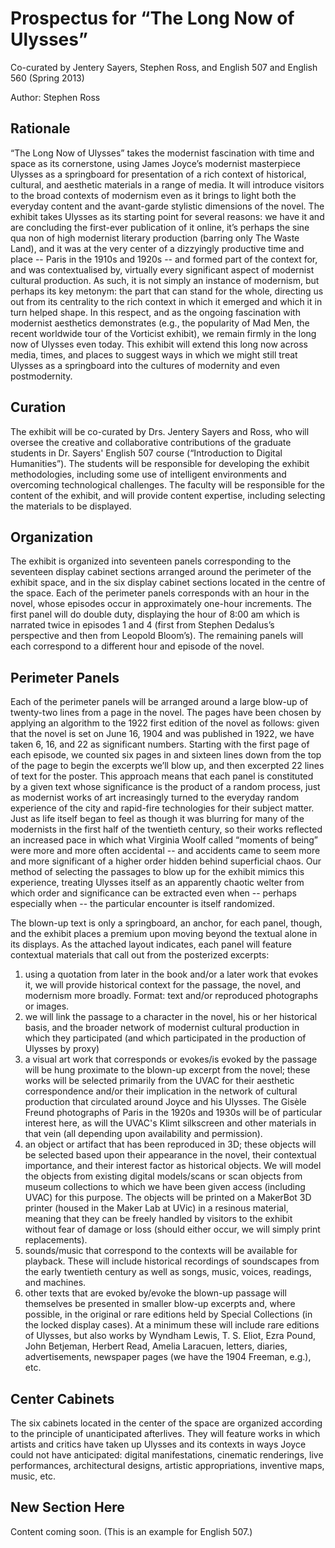 # Prospectus for “The Long Now of Ulysses”

Co-curated by Jentery Sayers, Stephen Ross, and English 507 and English 560 (Spring 2013)

Author: Stephen Ross 

## Rationale

“The Long Now of Ulysses” takes the modernist fascination with time and space as its cornerstone, using James Joyce’s modernist masterpiece Ulysses as a springboard for presentation of a rich context of historical, cultural, and aesthetic materials in a range of media. It will introduce visitors to the broad contexts of modernism even as it brings to light both the everyday content and the avant-garde stylistic dimensions of the novel. The exhibit takes Ulysses as its starting point for several reasons: we have it and are concluding the first-ever publication of it online, it’s perhaps the sine qua non of high modernist literary production (barring only The Waste Land), and it was at the very center of a dizzyingly productive time and place -- Paris in the 1910s and 1920s -- and formed part of the context for, and was contextualised by, virtually every significant aspect of modernist cultural production. As such, it is not simply an instance of modernism, but perhaps its key metonym: the part that can stand for the whole, directing us out from its centrality to the rich context in which it emerged and which it in turn helped shape. In this respect, and as the ongoing fascination with modernist aesthetics demonstrates (e.g., the popularity of Mad Men, the recent worldwide tour of the Vorticist exhibit), we remain firmly in the long now of Ulysses even today. This exhibit will extend this long now across media, times, and places to suggest ways in which we might still treat Ulysses as a springboard into the cultures of modernity and even postmodernity. 

## Curation

The exhibit will be co-curated by Drs. Jentery Sayers and Ross, who will oversee the creative and collaborative contributions of the graduate students in Dr. Sayers' English 507 course (“Introduction to Digital Humanities”). The students will be responsible for developing the exhibit methodologies, including some use of intelligent environments and overcoming technological challenges. The faculty will be responsible for the content of the exhibit, and will provide content expertise, including selecting the materials to be displayed. 

## Organization

The exhibit is organized into seventeen panels corresponding to the seventeen display cabinet sections arranged around the perimeter of the exhibit space, and in the six display cabinet sections located in the centre of the space. Each of the perimeter panels corresponds with an hour in the novel, whose episodes occur in approximately one-hour increments. The first panel will do double duty, displaying the hour of 8:00 am which is narrated twice in episodes 1 and 4 (first from Stephen Dedalus’s perspective and then from Leopold Bloom’s). The remaining panels will each correspond to a different hour and episode of the novel. 

## Perimeter Panels 

Each of the perimeter panels will be arranged around a large blow-up of twenty-two lines from a page in the novel. The pages have been chosen by applying an algorithm to the 1922 first edition of the novel as follows: given that the novel is set on June 16, 1904 and was published in 1922, we have taken 6, 16, and 22 as significant numbers. Starting with the first page of each episode, we counted six pages in and sixteen lines down from the top of the page to begin the excerpts we’ll blow up, and then excerpted 22 lines of text for the poster. This approach means that each panel is constituted by a given text whose significance is the product of a random process, just as modernist works of art increasingly turned to the everyday random experience of the city and rapid-fire technologies for their subject matter. Just as life itself began to feel as though it was blurring for many of the modernists in the first half of the twentieth century, so their works reflected an increased pace in which what Virginia Woolf called “moments of being” were more and more often accidental -- and accidents came to seem more and more significant of a higher order hidden behind superficial chaos. Our method of selecting the passages to blow up for the exhibit mimics this experience, treating Ulysses itself as an apparently chaotic welter from which order and significance can be extracted even when -- perhaps especially when -- the particular encounter is itself randomized. 

The blown-up text is only a springboard, an anchor, for each panel, though, and the exhibit places a premium upon moving beyond the textual alone in its displays. As the attached layout indicates, each panel will feature contextual materials that call out from the posterized excerpts: 

1. using a quotation from later in the book and/or a later work that evokes it, we will provide historical context for the passage, the novel, and modernism more broadly. Format: text and/or reproduced photographs or images. 
2. we will link the passage to a character in the novel, his or her historical basis, and the broader network of modernist cultural production in which they participated (and which participated in the production of Ulysses by proxy)
3. a visual art work that corresponds or evokes/is evoked by the passage will be hung proximate to the blown-up excerpt from the novel; these works will be selected primarily from the UVAC for their aesthetic correspondence and/or their implication in the network of cultural production that circulated around Joyce and his Ulysses. The Gisèle Freund photographs of Paris in the 1920s and 1930s will be of particular interest here, as will the UVAC's Klimt silkscreen and other materials in that vein (all depending upon availability and permission).  
4. an object or artifact that has been reproduced in 3D; these objects will be selected based upon their appearance in the novel, their contextual importance, and their interest factor as historical objects. We will model the objects from existing digital models/scans or scan objects from museum collections to which we have been given access (including UVAC) for this purpose. The objects will be printed on a MakerBot 3D printer (housed in the Maker Lab at UVic) in a resinous material, meaning that they can be freely handled by visitors to the exhibit without fear of damage or loss (should either occur, we will simply print replacements).  
5. sounds/music that correspond to the contexts will be available for playback. These will include historical recordings of soundscapes from the early twentieth century as well as songs, music, voices, readings, and machines. 
6. other texts that are evoked by/evoke the blown-up passage will themselves be presented in smaller blow-up excerpts and, where possible, in the original or rare editions held by Special Collections (in the locked display cases). At a minimum these will include rare editions of Ulysses, but also works by Wyndham Lewis, T. S. Eliot, Ezra Pound, John Betjeman, Herbert Read, Amelia Laracuen, letters, diaries, advertisements, newspaper pages (we have the 1904 Freeman, e.g.), etc.  

## Center Cabinets

The six cabinets located in the center of the space are organized according to the principle of unanticipated afterlives. They will feature works in which artists and critics have taken up Ulysses and its contexts in ways Joyce could not have anticipated: digital manifestations, cinematic renderings, live performances, architectural designs, artistic appropriations, inventive maps, music, etc. 

## New Section Here 

Content coming soon. (This is an example for English 507.) 
